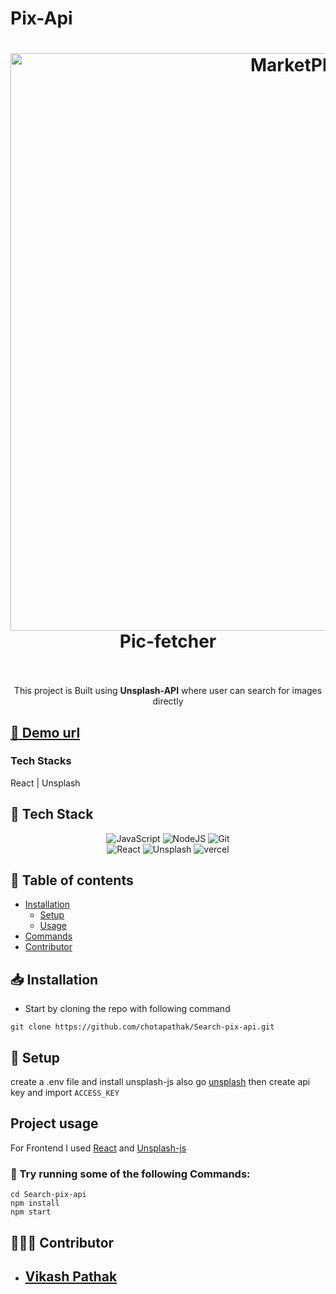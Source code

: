 
# Pix-Api
<h1 align="center">
  <img alt="MarketPlace" src="https://images.unsplash.com/photo-1651600859306-76b5d0d67f16?crop=entropy&cs=tinysrgb&fm=jpg&ixlib=rb-1.2.1&q=60&raw_url=true&ixid=MnwxMjA3fDB8MHx0b3BpYy1mZWVkfDU0fENEd3V3WEpBYkV3fHxlbnwwfHx8fA%3D%3D&auto=format&fit=crop&w=800" width="924px"/><br/>
  Pic-fetcher 
  <br/>
<br/>
</h1>
<p align='center'>
This project is Built using <b>Unsplash-API</b> where user can search for images directly 
</p>


##  [🐳 Demo url](https://pix-api-psi.vercel.app/)

### Tech Stacks
React | Unsplash

## 🔧 Tech Stack 
<p align="center">

<img src="https://img.shields.io/badge/JavaScript-323330?style=for-the-badge&logo=javascript&logoColor=F7DF1E" alt="JavaScript"/>
<img src="https://img.shields.io/badge/NodeJS-3F6E1F?style=for-the-badge&logo=nodejs&logoColor=white" alt="NodeJS"/>
<img src="https://img.shields.io/badge/Git-E34F26?style=for-the-badge&logo=git-square&logoColor=white" alt="Git"/>

<br/>
<img src="https://img.shields.io/badge/React-0070ba?style=for-the-badge&logo=react&logoColor=white" alt="React"/>
<img src="https://img.shields.io/badge/Unsplash-0070ba?style=for-the-badge&logo=unsplash&logoColor=white" alt="Unsplash"/>
<img src="https://img.shields.io/badge/Vercel-000000?style=for-the-badge&logo=vercel&logoColor=white" alt="vercel"/>
</p>


## 📃 Table of contents
- [Installation](#installation)
    - [Setup](#setup)
    - [Usage](#usage)
- [Commands](#⚙-commands)
- [Contributor](#👨🏻‍💻-contributor)


## 📥 Installation
- Start by cloning the repo with following command
```
git clone https://github.com/chotapathak/Search-pix-api.git
```

## 🔗 Setup
create a .env file and install unsplash-js also go [unsplash](https://unsplash.com/developers) then create api key and import `ACCESS_KEY`


## Project usage 
For Frontend I used [React](https://reactjs.org/) and [Unsplash-js](https://unsplash.com/developers)

### 🧮 Try running some of the following Commands:
```shell
cd Search-pix-api
npm install
npm start
```

## 👨🏻‍💻 Contributor
- ## [Vikash Pathak](https://www.linkedin.com/in/vikash-pathak-298a01183/?originalSubdomain=in)




